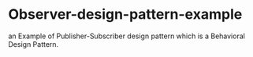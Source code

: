 # Observer-design-pattern-example
an Example of Publisher-Subscriber design pattern which is a Behavioral Design Pattern. 
